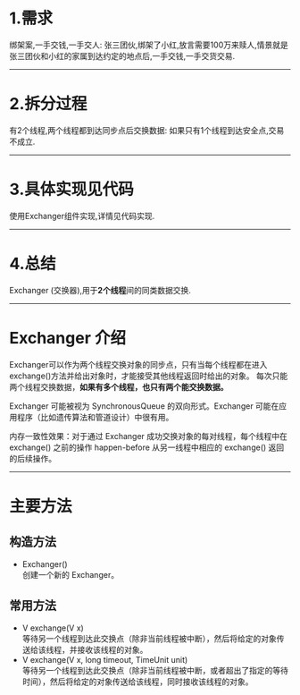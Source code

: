 # 1.需求
绑架案,一手交钱,一手交人:
张三团伙,绑架了小红,放言需要100万来赎人,情景就是张三团伙和小红的家属到达约定的地点后,一手交钱,一手交货交易.

---

# 2.拆分过程
有2个线程,两个线程都到达同步点后交换数据:
如果只有1个线程到达安全点,交易不成立.

---

# 3.具体实现见代码
使用Exchanger组件实现,详情见代码实现.

---

# 4.总结
Exchanger (交换器),用于**2个线程**间的同类数据交换.

---

# Exchanger 介绍
Exchanger可以作为两个线程交换对象的同步点，只有当每个线程都在进入 exchange()方法并给出对象时，才能接受其他线程返回时给出的对象。 
每次只能两个线程交换数据，**如果有多个线程，也只有两个能交换数据。**

Exchanger 可能被视为 SynchronousQueue 的双向形式。Exchanger 可能在应用程序（比如遗传算法和管道设计）中很有用。

内存一致性效果：对于通过 Exchanger 成功交换对象的每对线程，每个线程中在 exchange() 之前的操作 happen-before 从另一线程中相应的 exchange() 返回的后续操作。 

---

# 主要方法
## 构造方法
- Exchanger() <br>
          创建一个新的 Exchanger。

## 常用方法
-  V exchange(V x) <br>
          等待另一个线程到达此交换点（除非当前线程被中断），然后将给定的对象传送给该线程，并接收该线程的对象。 
-  V exchange(V x, long timeout, TimeUnit unit) <br>
          等待另一个线程到达此交换点（除非当前线程被中断，或者超出了指定的等待时间），然后将给定的对象传送给该线程，同时接收该线程的对象。 


